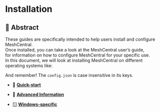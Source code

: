 # Installation

## 🧾 Abstract

These guides are specifically intended to help users install and configure MeshCentral.<br>
Once installed, you can take a look at the MeshCentral user’s guide,<br>
for information on how to configure MeshCentral for your specific use.<br>
In this document, we will look at installing MeshCentral on different operating systems like:

And remember! The `config.json` is case insensitive in its keys.

 - 📢 **[Quick-start](./quickstart.md)**

 - 🧐 **[Advanced Information](./advanced.md)**

 - 🪟 **[Windows-specific](./windows.md)**

